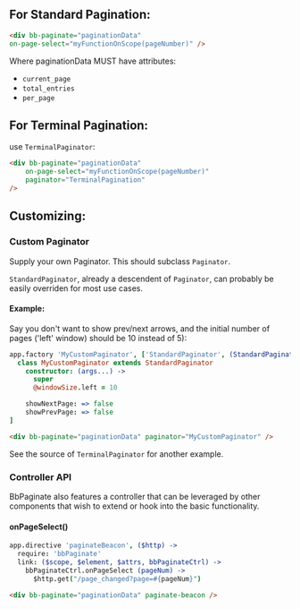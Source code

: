 ## For Standard Pagination:

```html
<div bb-paginate="paginationData"
on-page-select="myFunctionOnScope(pageNumber)" />
```

Where paginationData MUST have attributes:
* `current_page`
* `total_entries`
* `per_page`

## For Terminal Pagination:

use `TerminalPaginator`:

```html
<div bb-paginate="paginationData"
    on-page-select="myFunctionOnScope(pageNumber)"
    paginator="TerminalPagination"
/>
```

## Customizing:

### Custom Paginator
Supply your own Paginator. This should subclass `Paginator`.

`StandardPaginator`, already a descendent of `Paginator`, can probably
be easily overriden for most use cases.

#### Example:

Say you don't want to show prev/next arrows, and the initial number of
pages
('left' window) should be 10 instead of 5):

```coffeescript
app.factory 'MyCustomPaginator', ['StandardPaginator', (StandardPaginator) ->
  class MyCustomPaginator extends StandardPaginator
    constructor: (args...) ->
      super
      @windowSize.left = 10

    showNextPage: => false
    showPrevPage: => false
]
```

```html
<div bb-paginate="paginationData" paginator="MyCustomPaginator" />
```

See the source of `TerminalPaginator` for another example.

### Controller API

BbPaginate also features a controller that can be leveraged by other components
that wish to extend or hook into the basic functionality.

#### onPageSelect()

```coffeescript
app.directive 'paginateBeacon', ($http) ->
  require: 'bbPaginate'
  link: ($scope, $element, $attrs, bbPaginateCtrl) ->
    bbPaginateCtrl.onPageSelect (pageNum) ->
      $http.get("/page_changed?page=#{pageNum}")
```

```html
<div bb-paginate="paginationData" paginate-beacon />
```
